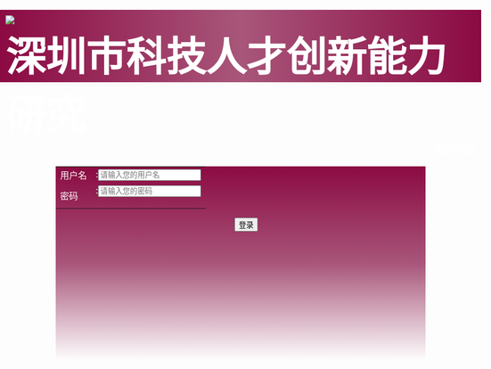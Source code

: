 <!DOCTYPE html>
<html>

<head>
<title>深圳市科技人才创新能力研究</title>
<link rel="shortcut icon" href="ShenzhenUlogo.jpg" />
<style type = "text/css">
body{
margin:0px;
padding:0px;
color:white;
font-size: 150%;

}
#title{
font-size: 150%;
float: left;

}
.banner{
height:110px;
background: #8B0A42; 
background: -webkit-linear-gradient(left,#8B0A42,#A8567A，#8B0A42);
background: -o-linear-gradient(right,#8B0A42,#A8567A,#8B0A42); 
background: -moz-linear-gradient(right,#8B0A42,#A8567A,#8B0A42);
background: linear-gradient(to left, #8B0A42, #A8567A,#8B0A42); 
padding: 10px;

}
.separation{

background-color: #c5a97f;
height: 5px;
clear:both;
}
#grad {
clear:both;
background: #A8567A; 
background: -webkit-linear-gradient(#8B0A42,#A8567A, white);
background: -o-linear-gradient(#8B0A42,#A8567A, white); 
background: -moz-linear-gradient(#8B0A42,#A8567A, white);
background: linear-gradient(#8B0A42,#A8567A, white); 
height:  350px;
Margin: 0px 100px;
}
h1{
margin:0px;
padding:0px;
}
</style>

</head>

<body>
<div class="banner">
<h1>
<div><a href="http://www1.szu.edu.cn/2014/en/"><image src="http://www1.szu.edu.cn/2014/en/images/logo.png"align="bottom" style="float:left;"></image></a></div>
<div><span id="title">深圳市科技人才创新能力研究</span></div>
<div><span><a href=index_english.php style=" color:white;float:right;font-size: 20px;">English</a></span></div>
</h1>
</div>
<div class="separation"> </div>
<div id="grad">
<center>
<table>
<font size="5">
<tr>
<td> <font size="3">用户名</td>
<td><font size="3">:<input type = "text" placeholder="请输入您的用户名"></td>
</tr>
<tr>
<td><font size="3">密码</td>
<td><font size="3">:<input type = "text" placeholder="请输入您的密码"></p></td>
</tr>


</table>
</center>



<center><input type="submit" value="登录" style="position:relative;left: 10px;"></center>
</div>
<div class="separation"></div>


</body>

</html>
